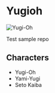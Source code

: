 # Yugioh

![Yugi-Oh](https://th.bing.com/th/id/OIP.UG7MNlgKN5cEJdBnlFsxdAHaHF?rs=1&pid=ImgDetMain)

Test sample repo

## Characters

* Yugi-Oh
* Yami-Yugi
* Seto Kaiba